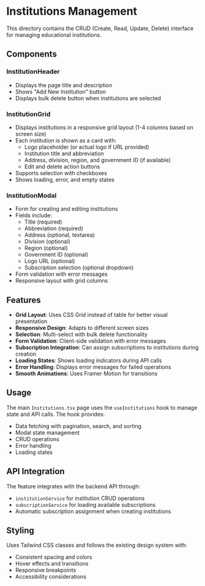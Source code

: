 # Institutions Management

This directory contains the CRUD (Create, Read, Update, Delete) interface for managing educational institutions.

## Components

### InstitutionHeader
- Displays the page title and description
- Shows "Add New Institution" button
- Displays bulk delete button when institutions are selected

### InstitutionGrid
- Displays institutions in a responsive grid layout (1-4 columns based on screen size)
- Each institution is shown as a card with:
  - Logo placeholder (or actual logo if URL provided)
  - Institution title and abbreviation
  - Address, division, region, and government ID (if available)
  - Edit and delete action buttons
- Supports selection with checkboxes
- Shows loading, error, and empty states

### InstitutionModal
- Form for creating and editing institutions
- Fields include:
  - Title (required)
  - Abbreviation (required)
  - Address (optional, textarea)
  - Division (optional)
  - Region (optional)
  - Government ID (optional)
  - Logo URL (optional)
  - Subscription selection (optional dropdown)
- Form validation with error messages
- Responsive layout with grid columns

## Features

- **Grid Layout**: Uses CSS Grid instead of table for better visual presentation
- **Responsive Design**: Adapts to different screen sizes
- **Selection**: Multi-select with bulk delete functionality
- **Form Validation**: Client-side validation with error messages
- **Subscription Integration**: Can assign subscriptions to institutions during creation
- **Loading States**: Shows loading indicators during API calls
- **Error Handling**: Displays error messages for failed operations
- **Smooth Animations**: Uses Framer Motion for transitions

## Usage

The main `Institutions.tsx` page uses the `useInstitutions` hook to manage state and API calls. The hook provides:

- Data fetching with pagination, search, and sorting
- Modal state management
- CRUD operations
- Error handling
- Loading states

## API Integration

The feature integrates with the backend API through:
- `institutionService` for institution CRUD operations
- `subscriptionService` for loading available subscriptions
- Automatic subscription assignment when creating institutions

## Styling

Uses Tailwind CSS classes and follows the existing design system with:
- Consistent spacing and colors
- Hover effects and transitions
- Responsive breakpoints
- Accessibility considerations 